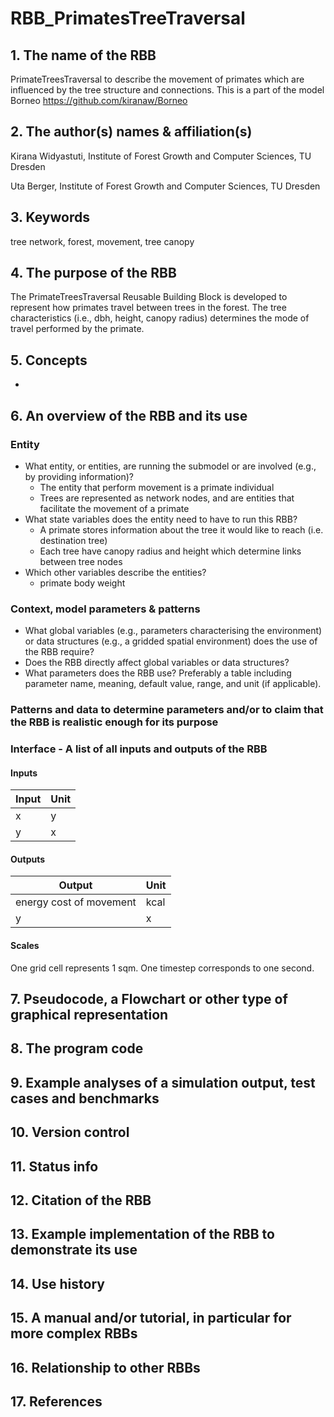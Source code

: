 # RBB_PrimatesTreeTraversal
## 1. The name of the RBB
PrimateTreesTraversal to describe the movement of primates which are influenced by the tree structure and connections. This is a part of the model Borneo https://github.com/kiranaw/Borneo

## 2. The author(s) names & affiliation(s)
Kirana Widyastuti, Institute of Forest Growth and Computer Sciences, TU Dresden

Uta Berger, Institute of Forest Growth and Computer Sciences, TU Dresden

## 3. Keywords
tree network, forest, movement, tree canopy

## 4. The purpose of the RBB
The PrimateTreesTraversal Reusable Building Block is developed to represent how primates travel between trees in the forest. The tree characteristics (i.e., dbh, height, canopy radius) determines the mode of travel performed by the primate.

## 5. Concepts
-

## 6. An overview of the RBB and its use

### Entity

- What entity, or entities, are running the submodel or are involved (e.g., by providing information)?
  - The entity that perform movement is a primate individual
  - Trees are represented as network nodes, and are entities that facilitate the movement of a primate   
- What state variables does the entity need to have to run this RBB?
  - A primate stores information about the tree it would like to reach (i.e. destination tree)
  - Each tree have canopy radius and height which determine links between tree nodes
- Which other variables describe the entities?
  - primate body weight  

### Context, model parameters & patterns

+ What global variables (e.g., parameters characterising the environment) or data structures (e.g., a gridded spatial environment) does the use of the RBB require?
+ Does the RBB directly affect global variables or data structures?
+ What parameters does the RBB use? Preferably a table including parameter name, meaning, default value, range, and unit (if applicable). 

### Patterns and data to determine parameters and/or to claim that the RBB is realistic enough for its purpose

### Interface - A list of all inputs and outputs of the RBB
#### Inputs

| Input                 | Unit   |
|-----------------------|--------|
| x | y |
| y | x |

#### Outputs

| Output         | Unit     |
|----------------|----------|
| energy cost of movement | kcal |
| y | x |

#### Scales

One grid cell represents 1 sqm. One timestep corresponds to one second.

## 7. Pseudocode, a Flowchart or other type of graphical representation

## 8. The program code

## 9. Example analyses of a simulation output, test cases and benchmarks

## 10. Version control

## 11. Status info

## 12. Citation of the RBB

## 13. Example implementation of the RBB to demonstrate its use

## 14. Use history

## 15. A manual and/or tutorial, in particular for more complex RBBs

## 16. Relationship to other RBBs

## 17. References


